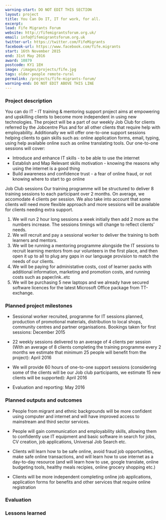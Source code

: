 ```yaml
---
warning-start: DO NOT EDIT THIS SECTION
layout: project
title: You Can Do IT, IT for work, for all.
excerpt: 
lead: Fife Migrants Forum
website: http://fifemigrantsforum.org.uk/
email: info@fifemigrantsforum.org.uk
twitter-url: https://twitter.com/FifeMigrants
facebook-url: https://www.facebook.com/fife.migrants
start: 16th November 2015 
end: 31st May 2016
award: 10879
postcode: KY1 1EH	
image: /images/projects/fife.jpg
tags: older-people remote-rural
permalink: /projects/fife-migrants-forum/
warning-end: DO NOT EDIT ABOVE THIS LINE
---
```


### Project description

You can do IT - IT training & mentoring support project aims at empowering and upskilling clients to become more independent in using new technologies. The project will be a part of our weekly Job Club for clients referred by the Jobcentre Plus and for all other clients that require help with employability. Additionally we will offer one-to-one support sessions helping clients to gain skills such as: online application forms, email, typing, using help available online such as online translating tools. Our one-to-one sessions will cover: 
* Introduce and enhance IT skills - to be able to use the internet 
* Establish and Map Relevant skills motivation - knowing the reasons why using the internet is a good thing 
* Build awareness and confidence trust - a fear of online fraud, or not knowing where to start to go online

Job Club sessions 
Our training programme will be structured to deliver 8 training sessions to each participant over 2 months. On average, we accomodate 4 clients per session. We also take into account that some clients will need more flexible approach and more sessions will be available for clients needing extra support. 
1. We will run 2 hour long sessions a week initially then add 2 more as the numbers increase. The sessions timings will change to reflect clients’ needs. 
2. We will recruit and pay a sessional worker to deliver the training to both learners and mentors. 
3. We will be running a mentoring programme alongside the IT sessions to recruit learning mentors from our volunteers in the first place, and then open it up to all to plug any gaps in our language provision to match the needs of our clients. 
4. We will be paying for administative costs, cost of learner packs with additional information, marketing and promotion costs, and running costs such as paper/ink..etc 
5. We will be purchasing 5 new laptops and we already have secured software licences for the latest Microsoft Office package from TT-exchange.

### Planned project milestones

* Sessional worker recruited, programme for IT sessions planned, production of promotional materials, distribution to local shops, community centres and partner organisations. Bookings taken for first sessions: December 2015

* 22 weekly sessions delivered to an average of 4 clients per session (With an average of 8 clients completing the training programme every 2 months we estimate that minimum 25 people will benefit from the project): April 2016

* We will provide 60 hours of one-to-one support sessions (considering some of the clients will be our Job club participants, we estimate 15 new clients will be supported): April 2016

* Evaluation and reporting: May 2016


### Planned outputs and outcomes

* People from migrant and ethnic backgrounds will be more confident using computer and internet and will have improved access to mainstream and third sector services.

* People will gain communication and employability skills, allowing them to confidently use IT equipment and basic software in search for jobs, CV creation, job applications, Universal Job Search etc.

* Clients will learn how to be safe online, avoid fraud job opportunities, make safe online transactions, and will learn how to use internet as a day-to-day resource (and will learn how to use, google translate, online budgeting tools, healthy meals recipies, online grocery shopping etc.)

* Clients will be more independent completing online job applications, application forms for benefits and other services that require online registration


### Evaluation


### Lessons learned




